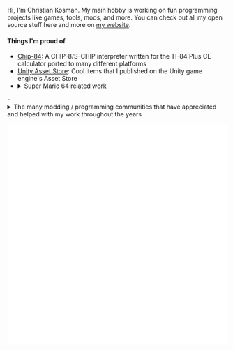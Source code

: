 Hi, I'm Christian Kosman.  My main hobby is working on fun programming projects like games, tools, mods, and more.  You can check out all my open source stuff here and more on [my website](https://christiankosman.com).

#### Things I'm proud of
- [Chip-84](https://chip-84.github.io/): A CHIP-8/S-CHIP interpreter written for the TI-84 Plus CE calculator ported to many different platforms
- [Unity Asset Store](https://assetstore.unity.com/publishers/38569): Cool items that I published on the Unity game engine's Asset Store
- <details>
  <summary>Super Mario 64 related work</summary>
  <ul>
    <li><a href="https://github.com/ckosmic/sm64ex-ios">sm64ex-ios</a>: Super Mario 64 native port to iOS / tvOS</li>
    <li><a href="https://github.com/ckosmic/sm64ex-psc">sm64ex-psc</a>: Super Mario 64 native port to the PlayStation Classic</li>
    <li><a href="https://github.com/ckosmic/SM64BS">SM64BS</a>: A Beat Saber mod that uses <a href="https://github.com/libsm64/libsm64">libsm64</a> to put Mario in the game</li>
    <li><a href="https://github.com/ckosmic/G64">G64</a>: A Garry's Mod addon that uses a fork of <a href="https://github.com/libsm64/libsm64">libsm64</a> to put Mario in the game</li>
  </ul>
</details>
- <details>
  <summary>The many modding / programming communities that have appreciated and helped with my work throughout the years</summary>
  <ul>
    <li><a href="https://scratch.mit.edu/">Scratch</a></li>
    <li><a href="https://www.cemetech.net/">Cemetech</a></li>
    <li>Skate 3 modding community</li>
    <li>TT Games modding community</li>
    <li><a href="https://twitter.com/beatsabermods">Beat Saber Modding Group</a></li>
  </ul>
</details>

![Metrics](/metrics.plugin.languages.svg)
